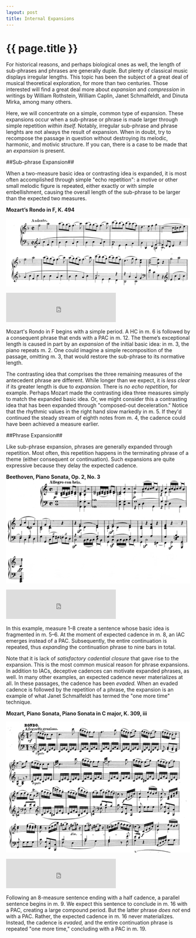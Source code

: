 ```yaml
---
layout: post
title: Internal Expansions
---
```


{{ page.title }}
================

For historical reasons, and perhaps biological ones as well, the length of sub-phrases and phrases are generally duple. But plenty of classical music displays irregular lengths. This topic has been the subject of a great deal of musical theoretical exploration, for more than two centuries. Those interested will find a great deal more about *expansion* and *compression* in writings by William Rothstein, William Caplin, Janet Schmalfeldt, and Dinuta Mirka, among many others. 

Here, we will concentrate on a simple, common type of expansion. These expansions occur when a sub-phrase or phrase is made larger through simple repetition *within itself.* Notably, irregular sub-phrase and phrase lenghts are not always the result of expansion. When in doubt, try to recompose the passage in question without destroying its melodic, harmonic, and motivic structure. If you can, there is a case to be made that an *expansion* is present.

##Sub-phrase Expansion##

When a two-measure basic idea or contrasting idea is expanded, it is most often accomplished through simple "echo repetition": a motive or other small melodic figure is repeated, either exactly or with simple embellishment, causing the overall length of the sub-phrase to be larger than the expected two measures.  

**Mozart’s Rondo in F, K. 494** 

[![](Graphics/form/expansion.png)](Graphics/form/expansion.png)
	
<iframe src="https://embed.spotify.com/?uri=spotify:track:78LK9tbF0jwOd4PYtk42WD" width="300" height="80" frameborder="0" allowtransparency="true"></iframe>
	
Mozart's Rondo in F begins with a simple period. A HC in m. 6 is followed by a consequent phrase that ends with a PAC in m. 12. The theme’s exceptional length is caused in part by an *expansion* of the initial basic idea: in m. 3, the piano repeats m. 2. One could imagine a simple recomposition of the passage, omitting m. 3, that would restore the sub-phrase to its normative length.

The contrasting idea that comprises the three remaining measures of the antecedent phrase are different. While longer than we expect, it is *less clear* if its greater length is due to *expansion.* There is *no echo repetition,* for example. Perhaps Mozart made the contrasting idea three measures simply to match the expanded basic idea. Or, we might consider this a contrasting idea that has been expanded through "composed-out deceleration." Notice that the rhythmic values in the right hand slow markedly in m. 5. If they'd continued the steady stream of eighth notes from m. 4, the cadence could have been achieved a measure earlier.

##Phrase Expansion##

Like sub-phrase expansion, phrases are generally expanded through repetition. Most often, this repetition happens in the terminating phrase of a theme (either consequent or continuation). Such expansions are quite expressive because they delay the expected cadence.
		
**Beethoven, Piano Sonata, Op. 2, No. 3** 
[![](Graphics/form/cadentialDeferral.png)](Graphics/form/cadentialDeferral.png)
	
<iframe src="https://embed.spotify.com/?uri=spotify:track:5wi0p2gHWFYSwnjgHSYEP3" width="300" height="80" frameborder="0" allowtransparency="true"></iframe>
	
In this example, measure 1–8 create a sentence whose basic idea is fragmented in m. 5–6. At the moment of expected cadence in m. 8, an IAC emerges instead of a PAC. Subsequently, the entire continuation is repeated, thus *expanding* the continuation phrase to nine bars in total.

Note that it is lack of *satisfactory cadential closure* that gave rise to the expansion. This is the most common musical reason for phrase expansions. In addition to IACs, deceptive cadences can motivate expanded phrases, as well. In many other examples, an expected cadence never materializes at all. In these passages, the cadence has been *evaded.* When an evaded cadence is followed by the repetition of a phrase, the expansion is an example of what Janet Schmalfeldt has termed the "one more time" technique. 

**Mozart, Piano Sonata, Piano Sonata in C major, K. 309, iii**

[![](Graphics/form/phraseExpansion.png)](Graphics/form/phraseExpansion.png)

<iframe src="https://embed.spotify.com/?uri=spotify:track:7DsGTbl7EABrY5GK6Dza9P" width="300" height="80" frameborder="0" allowtransparency="true"></iframe>

Following an 8-measure sentence ending with a half cadence, a parallel sentence begins in m. 9. We expect this sentence to conclude in m. 16 with a PAC, creating a large compound period. But the latter phrase *does not* end with a PAC. Rather, the expected cadence in m. 16 never materializes. Instead, the cadence is *evaded,* and the entire continuation phrase is repeated "one more time," concluding with a PAC in m. 19. 


